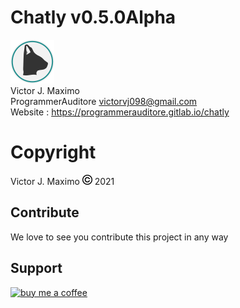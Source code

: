 # Chatly v0.5.0Alpha

![logo chatly][logo_chatly]
<br>
Victor J. Maximo <br>
ProgrammerAuditore <victorvj098@gmail.com> <br>
Website : https://programmerauditore.gitlab.io/chatly

# Copyright

Victor J. Maximo ![logo chatly][logo_copyright] 2021

[logo_chatly]: https://github.com/ProgrammerAuditore/chatly/raw/master/source/logo.png
[logo_copyright]: https://github.com/ProgrammerAuditore/chatly/raw/master/source/copyright_16x16.png

## Contribute

We love to see you contribute this project in any way

## Support

[![buy me a coffee](https://mlb-s1-p.mlstatic.com/678176-MLB47198972633_082021-F.jpg)](https://mpago.la/2EYQTy2)
